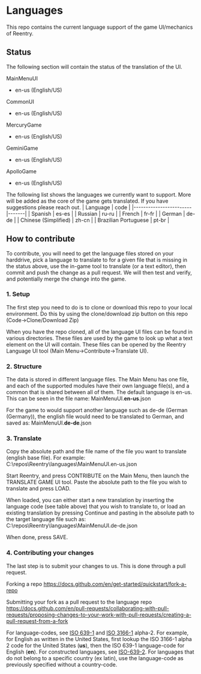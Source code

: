 # Languages
This repo contains the current language support of the game UI/mechanics of Reentry.

## Status
The following section will contain the status of the translation of the UI.

MainMenuUI
- en-us (English/US)

CommonUI
- en-us (English/US)

MercuryGame
- en-us (English/US)

GeminiGame
- en-us (English/US)

ApolloGame
- en-us (English/US)

The following list shows the languages we currently want to support. More will be added as the core of the game gets translated. If you have suggestions please reach out.
|        Language        | code  |
|------------------------|-------|
| Spanish                | es-es |
| Russian                | ru-ru |
| French                 | fr-fr |
| German                 | de-de |
| Chinese (Simplified)   | zh-cn |
| Brazilian Portuguese    | pt-br |

## How to contribute
To contribute, you will need to get the language files stored on your harddrive, pick a language to translate to for a given file that is missing in the status above, use the in-game tool to translate (or a text editor), then commit and push the change as a pull request. We will then test and verify, and potentially merge the change into the game.

### 1. Setup
The first step you need to do is to clone or download this repo to your local environment.
Do this by using the clone/download zip button on this repo (Code->Clone/Download Zip)

When you have the repo cloned, all of the language UI files can be found in various directories. These files are used by the game to look up what a text element on the UI will contain.
These files can be opened by the Reentry Language UI tool  (Main Menu->Contribute->Translate UI).

### 2. Structure
The data is stored in different language files. The Main Menu has one file, and each of the supported modules have their own language file(s), and a common that is shared between all of them.
The default language is en-us. This can be seen in the file name:
MainMenuUI.**en-us**.json

For the game to would support another language such as de-de (German (Germany)), the english file would need to be translated to German, and saved as:
MainMenuUI.**de-de**.json

### 3. Translate
Copy the absolute path and the file name of the file you want to translate (english base file). For example:
C:\repos\Reentry\languages\MainMenuUI.en-us.json

Start Reentry, and press CONTRIBUTE on the Main Menu, then launch the TRANSLATE GAME UI tool.
Paste the absolute path to the file you wish to translate and press LOAD.

When loaded, you can either start a new translation by inserting the language code (see table above) that you wish to translate to, or load an existing translation by pressing Continue and pasting in the absolute path to the target language file such as:
C:\repos\Reentry\languages\MainMenuUI.de-de.json

When done, press SAVE.

### 4. Contributing your changes
The last step is to submit your changes to us. This is done through a pull request.

Forking a repo
https://docs.github.com/en/get-started/quickstart/fork-a-repo

Submitting your fork as a pull request to the language repo
https://docs.github.com/en/pull-requests/collaborating-with-pull-requests/proposing-changes-to-your-work-with-pull-requests/creating-a-pull-request-from-a-fork

For language-codes, see [ISO 639-1](https://en.wikipedia.org/wiki/List_of_ISO_639-1_codes) and [ISO 3166-1](https://en.wikipedia.org/wiki/List_of_ISO_3166_country_codes) alpha-2. For example, for English as written in the United States, first lookup the ISO 3166-1 alpha 2 code for the United States (**us**), then the ISO 639-1 language-code for English (**en**). For constructed languages, see [ISO-639-2](https://en.wikipedia.org/wiki/List_of_ISO_639-2_codes). For languages that do not belong to a specific country (ex latin), use the language-code as previously specified without a country-code.
